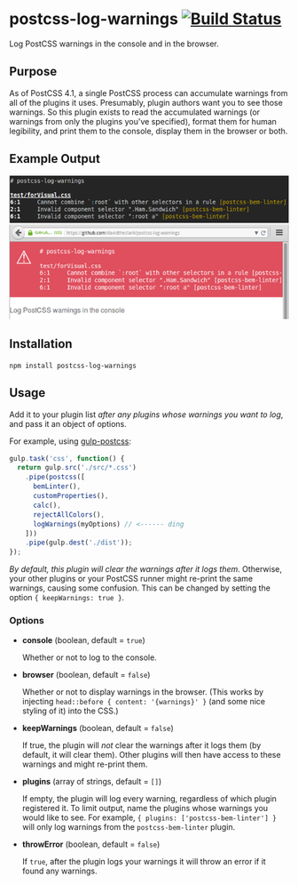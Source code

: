 # postcss-log-warnings [![Build Status](https://travis-ci.org/davidtheclark/postcss-log-warnings.svg?branch=master)](https://travis-ci.org/davidtheclark/postcss-log-warnings)

Log PostCSS warnings in the console and in the browser.

## Purpose

As of PostCSS 4.1, a single PostCSS process can accumulate warnings from all of the plugins it uses.
Presumably, plugin authors want you to see those warnings.
So this plugin exists to read the accumulated warnings (or warnings from only the plugins you've specified), format them for human legibility, and print them to the console, display them in the browser or both.

## Example Output

![Console example](example-console.png?raw=true)
![Browser example](example-browser.png?raw=true)

## Installation

```
npm install postcss-log-warnings
```

## Usage

Add it to your plugin list *after any plugins whose warnings you want to log*, and pass it an object of options.

For example, using [gulp-postcss](https://github.com/w0rm/gulp-postcss):

```js
gulp.task('css', function() {
  return gulp.src('./src/*.css')
    .pipe(postcss([
      bemLinter(),
      customProperties(),
      calc(),
      rejectAllColors(),
      logWarnings(myOptions) // <------ ding
    ]))
    .pipe(gulp.dest('./dist'));
});
```

*By default, this plugin will clear the warnings after it logs them*. Otherwise, your other plugins or your PostCSS runner might re-print the same warnings, causing some confusion. This can be changed by setting the option `{ keepWarnings: true }`.

### Options

- **console** (boolean, default = `true`)

  Whether or not to log to the console.

- **browser** (boolean, default = `false`)

  Whether or not to display warnings in the browser. (This works by injecting `head::before { content: '{warnings}' }` (and some nice styling of it) into the CSS.)

- **keepWarnings** (boolean, default = `false`)

  If true, the plugin will *not* clear the warnings after it logs them (by default, it will clear them). Other plugins will then have access to these warnings and might re-print them.

- **plugins** (array of strings, default = `[]`)

  If empty, the plugin will log every warning, regardless of which plugin registered it.
  To limit output, name the plugins whose warnings you would like to see.
  For example, `{ plugins: ['postcss-bem-linter'] }` will only log warnings from the `postcss-bem-linter` plugin.

- **throwError** (boolean, default = `false`)

  If `true`, after the plugin logs your warnings it will throw an error if it found any warnings.
